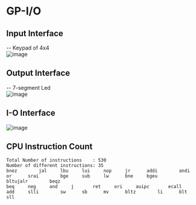 # GP-I/O
## Input Interface
-- Keypad of 4x4\
![image](https://github.com/AbrarShaikh/RISC-V-Design/assets/34272376/a968417f-43e2-4f0e-aa15-44c391d429bb)

## Output Interface
-- 7-segment Led\
![image](https://github.com/AbrarShaikh/RISC-V-Design/assets/34272376/6908a9d6-4c83-42a8-9f8f-0a242557d34f)

## I-O Interface
![image](https://github.com/AbrarShaikh/RISC-V-Design/assets/34272376/c8646faf-ef43-4b44-8451-6394aed374f6)

## CPU Instruction Count
```
Total Number of instructions    : 530
Number of different instructions: 35
bnez		jal		lbu		lui		nop		jr		addi		andi		or		srai		bge		sub		lw		bne		bgeu		bltujalr		beqz
beq		neg		and		j		ret		ori		auipc		ecall		add		slli		sw		sb		mv		bltz		li		blt		sll
```

